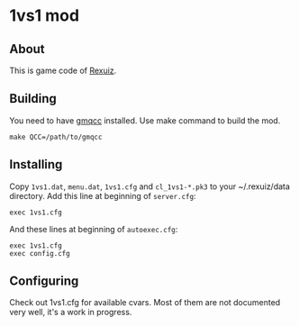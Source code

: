 1vs1 mod
========

## About

This is game code of [Rexuiz](https://github.com/kasymovga/rexuiz).

## Building

You need to have [gmqcc](https://github.com/kasymovga/gmqcc) installed.
Use make command to build the mod.
~~~~
make QCC=/path/to/gmqcc
~~~~

## Installing

Copy `1vs1.dat`, `menu.dat`, `1vs1.cfg` and `cl_1vs1-*.pk3` to your ~/.rexuiz/data directory.
Add this line at beginning of `server.cfg`:
~~~~
exec 1vs1.cfg
~~~~
And these lines at beginning of `autoexec.cfg`:
~~~~
exec 1vs1.cfg
exec config.cfg
~~~~

## Configuring

Check out 1vs1.cfg for available cvars. Most of them are not documented very well, it's a work in progress.
